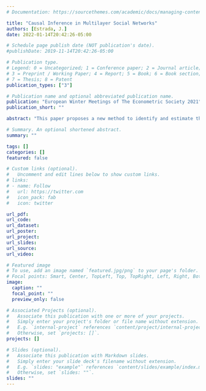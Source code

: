 ```yaml
---
# Documentation: https://sourcethemes.com/academic/docs/managing-content/

title: "Causal Inference in Multilayer Social Networks"
authors: [Estrada, J.]
date: 2022-01-14T20:42:26-05:00

# Schedule page publish date (NOT publication's date).
#publishDate: 2019-11-14T20:42:26-05:00

# Publication type.
# Legend: 0 = Uncategorized; 1 = Conference paper; 2 = Journal article;
# 3 = Preprint / Working Paper; 4 = Report; 5 = Book; 6 = Book section;
# 7 = Thesis; 8 = Patent
publication_types: ["3"]

# Publication name and optional abbreviated publication name.
publication: "European Winter Meetings of The Econometric Society 2021"
publication_short: ""

abstract: "This paper proposes a new method to identify and estimate the parameters of an extension of a linear model of peer effects where individuals form different types of social and professional connections that can affect their outcomes. I use a multilayer network data structure to characterize my data generating process and accommodate multiple social networks. My methodology allows all layers in the multilayer network to be endogenous, which is fundamental when dealing with observational data. I show that identification of heterogeneous network effects is possible under the assumption that the dependence between individuals in the population is characterized by a psi-dependent stochastic process, which guarantees that their dependence vanishes in the network space. I offer a novel multilayer measure of distance that, combined with the psi-dependence assumption, provides a source of exogenous variation that I use to form identifying moment conditions. I propose a Generalized Method of Moments estimator that is consistent and asymptotically normal at the standard rate. I characterize the asymptotic variance-covariance matrix that considers the intrinsic network dependence among individuals. I show that too dense or too sparse networks provide weak identifying information that translates into larger standard errors. A Monte Carlo experiment confirms the desirable finite properties of the proposed estimator. An empirical application finds positive and significant peer effects in citations from a multilayer network of professional connections among scholars publishing in top general interest journals in economics."

# Summary. An optional shortened abstract.
summary: ""

tags: []
categories: []
featured: false

# Custom links (optional).
#   Uncomment and edit lines below to show custom links.
# links:
# - name: Follow
#   url: https://twitter.com
#   icon_pack: fab
#   icon: twitter

url_pdf: 
url_code:
url_dataset:
url_poster:
url_project:
url_slides:
url_source:
url_video:

# Featured image
# To use, add an image named `featured.jpg/png` to your page's folder. 
# Focal points: Smart, Center, TopLeft, Top, TopRight, Left, Right, BottomLeft, Bottom, BottomRight.
image:
  caption: ""
  focal_point: ""
  preview_only: false

# Associated Projects (optional).
#   Associate this publication with one or more of your projects.
#   Simply enter your project's folder or file name without extension.
#   E.g. `internal-project` references `content/project/internal-project/index.md`.
#   Otherwise, set `projects: []`.
projects: []

# Slides (optional).
#   Associate this publication with Markdown slides.
#   Simply enter your slide deck's filename without extension.
#   E.g. `slides: "example"` references `content/slides/example/index.md`.
#   Otherwise, set `slides: ""`.
slides: ""
---
```

